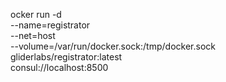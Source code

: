 ocker run -d \
    --name=registrator \
    --net=host \
    --volume=/var/run/docker.sock:/tmp/docker.sock \
    gliderlabs/registrator:latest \
      consul://localhost:8500
